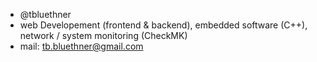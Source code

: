 - @tbluethner
- web Developement (frontend & backend), embedded software (C++), network / system monitoring (CheckMK)
- mail: tb.bluethner@gmail.com
